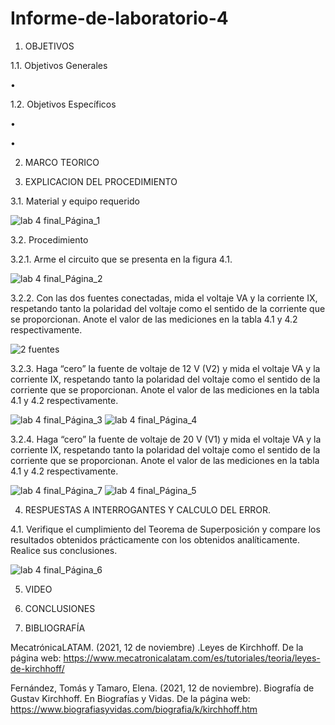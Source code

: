 # Informe-de-laboratorio-4

1.	OBJETIVOS 

1.1.	Objetivos Generales 

•	

1.2.	Objetivos Específicos 

•	

•	 

2.	MARCO TEORICO 



3.	EXPLICACION DEL PROCEDIMIENTO 

3.1.	Material y equipo requerido 

![lab 4 final_Página_1](https://user-images.githubusercontent.com/93209004/147173785-f8e9263b-8593-437f-8f95-9cdd84511ae7.jpg)


3.2.	Procedimiento

3.2.1.	Arme el circuito que se presenta en la figura 4.1. 

![lab 4 final_Página_2](https://user-images.githubusercontent.com/93209004/147173847-56492cb5-1490-42a2-90f3-0643c4deb697.jpg)

3.2.2. Con las dos fuentes conectadas, mida el voltaje VA y la corriente IX, respetando tanto la polaridad del voltaje como el sentido de la corriente que se proporcionan. Anote el valor de las mediciones en la tabla 4.1 y 4.2 respectivamente. 

![2 fuentes](https://user-images.githubusercontent.com/93209004/147173906-ceaa761b-8c3a-4fab-9200-976c037fdc54.jpg)

3.2.3. Haga “cero” la fuente de voltaje de 12 V (V2) y mida el voltaje VA y la corriente IX, respetando tanto la polaridad del voltaje como el sentido de la corriente que se proporcionan. Anote el valor de las mediciones en la tabla 4.1 y 4.2 respectivamente. 

![lab 4 final_Página_3](https://user-images.githubusercontent.com/93209004/147173851-63d0aeaa-c49d-4216-b197-fdaa53ab403f.jpg)
![lab 4 final_Página_4](https://user-images.githubusercontent.com/93209004/147173953-ef82aa9a-0685-46e6-a6cc-28334146d3c1.jpg)

3.2.4. Haga “cero” la fuente de voltaje de 20 V (V1) y mida el voltaje VA y la corriente IX, respetando tanto la polaridad del voltaje como el sentido de la corriente que se proporcionan. Anote el valor de las mediciones en la tabla 4.1 y 4.2 respectivamente. 

![lab 4 final_Página_7](https://user-images.githubusercontent.com/93209004/147173981-e1da052a-6769-4807-9cfc-7104451bbdbd.jpg)
![lab 4 final_Página_5](https://user-images.githubusercontent.com/93209004/147174042-f4107d31-2c14-4252-a8cb-db5b223940bd.jpg)

4.	RESPUESTAS A INTERROGANTES Y CALCULO DEL ERROR.

4.1. Verifique el cumplimiento del Teorema de Superposición y compare los resultados obtenidos prácticamente con los obtenidos analíticamente. Realice sus conclusiones. 

![lab 4 final_Página_6](https://user-images.githubusercontent.com/93209004/147174076-74028a1f-2d3d-434b-b816-467bf065567e.jpg)

5.	VIDEO



6.	CONCLUSIONES	


7. BIBLIOGRAFÍA 


MecatrónicaLATAM. (2021, 12 de noviembre) .Leyes de Kirchhoff. De la página web: https://www.mecatronicalatam.com/es/tutoriales/teoria/leyes-de-kirchhoff/

Fernández, Tomás y Tamaro, Elena. (2021, 12 de noviembre). Biografía de Gustav Kirchhoff. En Biografías y Vidas. De la página web: https://www.biografiasyvidas.com/biografia/k/kirchhoff.htm

